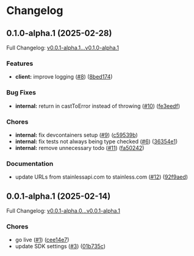 # Changelog

## 0.1.0-alpha.1 (2025-02-28)

Full Changelog: [v0.0.1-alpha.1...v0.1.0-alpha.1](https://github.com/max/lightroom-typescript/compare/v0.0.1-alpha.1...v0.1.0-alpha.1)

### Features

* **client:** improve logging ([#8](https://github.com/max/lightroom-typescript/issues/8)) ([8bed174](https://github.com/max/lightroom-typescript/commit/8bed1746d56c2ce565089b60d94fd87dc0197d70))


### Bug Fixes

* **internal:** return in castToError instead of throwing ([#10](https://github.com/max/lightroom-typescript/issues/10)) ([fe3eedf](https://github.com/max/lightroom-typescript/commit/fe3eedf327fad87e2b30ba9eadd6e9ad17b3dc62))


### Chores

* **internal:** fix devcontainers setup ([#9](https://github.com/max/lightroom-typescript/issues/9)) ([c59539b](https://github.com/max/lightroom-typescript/commit/c59539bc12ddb2a8b6536f9262455a15fdbb1557))
* **internal:** fix tests not always being type checked ([#6](https://github.com/max/lightroom-typescript/issues/6)) ([36354e1](https://github.com/max/lightroom-typescript/commit/36354e1592c9eee453f763cf7cde9d26b8bc3b83))
* **internal:** remove unnecessary todo ([#11](https://github.com/max/lightroom-typescript/issues/11)) ([fa50242](https://github.com/max/lightroom-typescript/commit/fa502425afee3c8f8bbd29bc351b153c4b0e03ef))


### Documentation

* update URLs from stainlessapi.com to stainless.com ([#12](https://github.com/max/lightroom-typescript/issues/12)) ([92f9aed](https://github.com/max/lightroom-typescript/commit/92f9aed4db8ab595958f4fcc536cb1266f692a8a))

## 0.0.1-alpha.1 (2025-02-14)

Full Changelog: [v0.0.1-alpha.0...v0.0.1-alpha.1](https://github.com/max/lightroom-typescript/compare/v0.0.1-alpha.0...v0.0.1-alpha.1)

### Chores

* go live ([#1](https://github.com/max/lightroom-typescript/issues/1)) ([cee14e7](https://github.com/max/lightroom-typescript/commit/cee14e72181802762408ae4dc64cdd5fa4fcdda8))
* update SDK settings ([#3](https://github.com/max/lightroom-typescript/issues/3)) ([01b735c](https://github.com/max/lightroom-typescript/commit/01b735c6772ce01e00ddbc44d888c5bd3b5f77a9))
